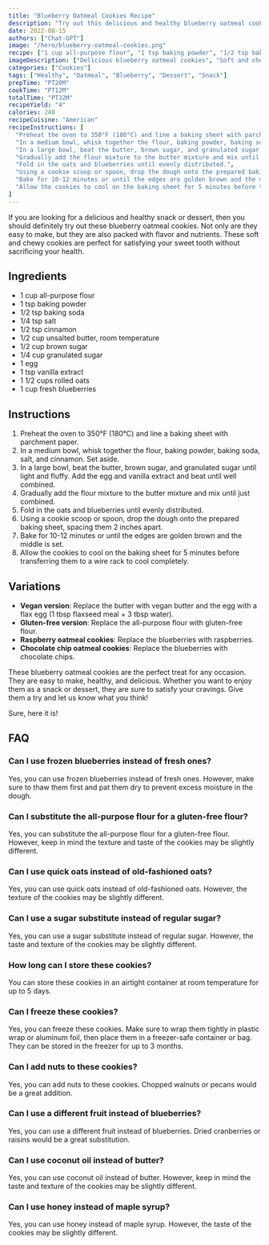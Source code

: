 ```yaml
---
title: "Blueberry Oatmeal Cookies Recipe"
description: "Try out this delicious and healthy blueberry oatmeal cookies recipe that is perfect for a snack or dessert!"
date: 2022-08-15
authors: ["Chat-GPT"]
image: "/hero/blueberry-oatmeal-cookies.png"
recipe: ["1 cup all-purpose flour", "1 tsp baking powder", "1/2 tsp baking soda", "1/4 tsp salt", "1/2 tsp cinnamon", "1/2 cup unsalted butter, room temperature", "1/2 cup brown sugar", "1/4 cup granulated sugar", "1 egg", "1 tsp vanilla extract", "1 1/2 cups rolled oats", "1 cup fresh blueberries"]
imageDescription: ["Delicious blueberry oatmeal cookies", "Soft and chewy cookies", "Healthy blueberry cookies", "Perfect snack or dessert"]
categories: ["Cookies"]
tags: ["Healthy", "Oatmeal", "Blueberry", "Dessert", "Snack"]
prepTime: "PT20M"
cookTime: "PT12M"
totalTime: "PT32M"
recipeYield: "4"
calories: 240
recipeCuisine: "American"
recipeInstructions: [
  "Preheat the oven to 350°F (180°C) and line a baking sheet with parchment paper.",
  "In a medium bowl, whisk together the flour, baking powder, baking soda, salt, and cinnamon. Set aside.",
  "In a large bowl, beat the butter, brown sugar, and granulated sugar until light and fluffy. Add the egg and vanilla extract and beat until well combined.",
  "Gradually add the flour mixture to the butter mixture and mix until just combined.",
  "Fold in the oats and blueberries until evenly distributed.",
  "Using a cookie scoop or spoon, drop the dough onto the prepared baking sheet, spacing them 2 inches apart.",
  "Bake for 10-12 minutes or until the edges are golden brown and the middle is set.",
  "Allow the cookies to cool on the baking sheet for 5 minutes before transferring them to a wire rack to cool completely."
]
---
```


If you are looking for a delicious and healthy snack or dessert, then you should definitely try out these blueberry oatmeal cookies. Not only are they easy to make, but they are also packed with flavor and nutrients. These soft and chewy cookies are perfect for satisfying your sweet tooth without sacrificing your health.

## Ingredients

- 1 cup all-purpose flour
- 1 tsp baking powder
- 1/2 tsp baking soda
- 1/4 tsp salt
- 1/2 tsp cinnamon
- 1/2 cup unsalted butter, room temperature
- 1/2 cup brown sugar
- 1/4 cup granulated sugar
- 1 egg
- 1 tsp vanilla extract
- 1 1/2 cups rolled oats
- 1 cup fresh blueberries

## Instructions

1. Preheat the oven to 350°F (180°C) and line a baking sheet with parchment paper.
2. In a medium bowl, whisk together the flour, baking powder, baking soda, salt, and cinnamon. Set aside.
3. In a large bowl, beat the butter, brown sugar, and granulated sugar until light and fluffy. Add the egg and vanilla extract and beat until well combined.
4. Gradually add the flour mixture to the butter mixture and mix until just combined.
5. Fold in the oats and blueberries until evenly distributed.
6. Using a cookie scoop or spoon, drop the dough onto the prepared baking sheet, spacing them 2 inches apart.
7. Bake for 10-12 minutes or until the edges are golden brown and the middle is set.
8. Allow the cookies to cool on the baking sheet for 5 minutes before transferring them to a wire rack to cool completely.

## Variations

- **Vegan version**: Replace the butter with vegan butter and the egg with a flax egg (1 tbsp flaxseed meal + 3 tbsp water).
- **Gluten-free version**: Replace the all-purpose flour with gluten-free flour.
- **Raspberry oatmeal cookies**: Replace the blueberries with raspberries.
- **Chocolate chip oatmeal cookies**: Replace the blueberries with chocolate chips.

These blueberry oatmeal cookies are the perfect treat for any occasion. They are easy to make, healthy, and delicious. Whether you want to enjoy them as a snack or dessert, they are sure to satisfy your cravings. Give them a try and let us know what you think!

Sure, here it is!

## FAQ

### Can I use frozen blueberries instead of fresh ones?

Yes, you can use frozen blueberries instead of fresh ones. However, make sure to thaw them first and pat them dry to prevent excess moisture in the dough.

### Can I substitute the all-purpose flour for a gluten-free flour?

Yes, you can substitute the all-purpose flour for a gluten-free flour. However, keep in mind the texture and taste of the cookies may be slightly different.

### Can I use quick oats instead of old-fashioned oats?

Yes, you can use quick oats instead of old-fashioned oats. However, the texture of the cookies may be slightly different.

### Can I use a sugar substitute instead of regular sugar?

Yes, you can use a sugar substitute instead of regular sugar. However, the taste and texture of the cookies may be slightly different.

### How long can I store these cookies?

You can store these cookies in an airtight container at room temperature for up to 5 days.

### Can I freeze these cookies?

Yes, you can freeze these cookies. Make sure to wrap them tightly in plastic wrap or aluminum foil, then place them in a freezer-safe container or bag. They can be stored in the freezer for up to 3 months.

### Can I add nuts to these cookies?

Yes, you can add nuts to these cookies. Chopped walnuts or pecans would be a great addition.

### Can I use a different fruit instead of blueberries?

Yes, you can use a different fruit instead of blueberries. Dried cranberries or raisins would be a great substitution.

### Can I use coconut oil instead of butter?

Yes, you can use coconut oil instead of butter. However, keep in mind the taste and texture of the cookies may be slightly different.

### Can I use honey instead of maple syrup?

Yes, you can use honey instead of maple syrup. However, the taste of the cookies may be slightly different.